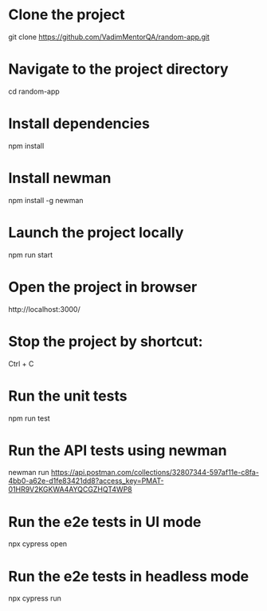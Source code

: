 # Clone the project

git clone https://github.com/VadimMentorQA/random-app.git

# Navigate to the project directory

cd random-app

# Install dependencies

npm install

# Install newman

npm install -g newman

# Launch the project locally

npm run start

# Open the project in browser

http://localhost:3000/

# Stop the project by shortcut:

Ctrl + C

# Run the unit tests

npm run test

# Run the API tests using newman 

newman run https://api.postman.com/collections/32807344-597af11e-c8fa-4bb0-a62e-d1fe83421dd8?access_key=PMAT-01HR9V2KGKWA4AYQCGZHQT4WP8

# Run the e2e tests in UI mode

npx cypress open

# Run the e2e tests in headless mode

npx cypress run
